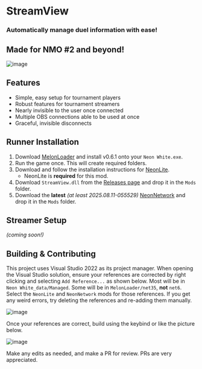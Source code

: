 # StreamView
### Automatically manage duel information with ease!
## Made for NMO #2 and beyond!

![image](https://github.com/user-attachments/assets/64277fd3-383a-46cc-85b6-7b96efabcd4a)

## Features
- Simple, easy setup for tournament players
- Robust features for tournament streamers
- Nearly invisible to the user once connected
- Multiple OBS connections able to be used at once
- Graceful, invisible disconnects

## Runner Installation
1. Download [MelonLoader](https://github.com/LavaGang/MelonLoader/releases/latest) and install v0.6.1 onto your `Neon White.exe`.
2. Run the game once. This will create required folders.
3. Download and follow the installation instructions for [NeonLite](https://github.com/Faustas156/NeonLite).
    - NeonLite is **required** for this mod.
4. Download `StreamView.dll` from the [Releases page](https://github.com/stxticOVFL/StreamView/releases/latest) and drop it in the `Mods` folder.
5. Download the **latest** *(at least 2025.08.11-055529)* [NeonNetwork](https://github.com/stxticOVFL/NeonNetwork/releases/latest) and drop it in the `Mods` folder. 

## Streamer Setup
*(coming soon!)*

## Building & Contributing
This project uses Visual Studio 2022 as its project manager. When opening the Visual Studio solution, ensure your references are corrected by right clicking and selecting `Add Reference...` as shown below. 
Most will be in `Neon White_data/Managed`. Some will be in `MelonLoader/net35`, **not** `net6`. Select the `NeonLite` and `NeonNetwork` mods for those references. 
If you get any weird errors, try deleting the references and re-adding them manually.

![image](https://github.com/user-attachments/assets/8c9b7408-d217-477a-93b1-12b565c8ee4b)

Once your references are correct, build using the keybind or like the picture below.

![image](https://github.com/stxticOVFL/EventTracker/assets/29069561/40a50e46-5fc2-4acc-a3c9-4d4edb8c7d83)

Make any edits as needed, and make a PR for review. PRs are very appreciated.